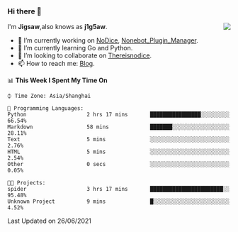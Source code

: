 ### Hi there 👋

<a href="#">
  <img align="right" src="https://github-readme-stats.vercel.app/api?username=j1g5awi&count_private=true&show_icons=true&title_color=80070B&text_color=B3B3B3&bg_color=212121&icon_color=80070B" />
</a>

I'm **Jigsaw**,also knows as **j1g5aw**.

- 🔭 I’m currently working on [NoDice](https://github.com/thereisnodice/nodice2), [Nonebot_Plugin_Manager](https://github.com/Jigsaw111/nonebot_plugin_manager).
- 🌱 I’m currently learning Go and Python.
- 👯 I’m looking to collaborate on [Thereisnodice](https://github.com/thereisnodice).
- 📫 How to reach me: [Blog](https://blog.maddestroyer.xyz/).

<!--START_SECTION:waka-->
📊 **This Week I Spent My Time On** 

```text
⌚︎ Time Zone: Asia/Shanghai

💬 Programming Languages: 
Python                   2 hrs 17 mins       ████████████████░░░░░░░░░   66.54% 
Markdown                 58 mins             ███████░░░░░░░░░░░░░░░░░░   28.11% 
Text                     5 mins              ░░░░░░░░░░░░░░░░░░░░░░░░░   2.76% 
HTML                     5 mins              ░░░░░░░░░░░░░░░░░░░░░░░░░   2.54% 
Other                    0 secs              ░░░░░░░░░░░░░░░░░░░░░░░░░   0.05%

🐱‍💻 Projects: 
spider                   3 hrs 17 mins       ███████████████████████░░   95.48% 
Unknown Project          9 mins              █░░░░░░░░░░░░░░░░░░░░░░░░   4.52%

```


 Last Updated on 26/06/2021
<!--END_SECTION:waka-->
